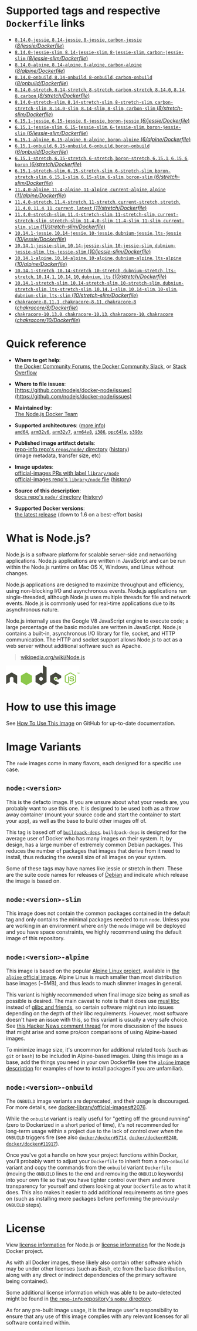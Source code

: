 <!--

********************************************************************************

WARNING:

    DO NOT EDIT "node/README.md"

    IT IS AUTO-GENERATED

    (from the other files in "node/" combined with a set of templates)

********************************************************************************

-->

# Supported tags and respective `Dockerfile` links

-	[`8.14.0-jessie`, `8.14-jessie`, `8-jessie`, `carbon-jessie` (*8/jessie/Dockerfile*)](https://github.com/nodejs/docker-node/blob/fd2bad889b28587d4722f69c4a51d025df2ae624/8/jessie/Dockerfile)
-	[`8.14.0-jessie-slim`, `8.14-jessie-slim`, `8-jessie-slim`, `carbon-jessie-slim` (*8/jessie-slim/Dockerfile*)](https://github.com/nodejs/docker-node/blob/8c0a9f2c144904631cf783bdd57b4a19300e6b1f/8/jessie-slim/Dockerfile)
-	[`8.14.0-alpine`, `8.14-alpine`, `8-alpine`, `carbon-alpine` (*8/alpine/Dockerfile*)](https://github.com/nodejs/docker-node/blob/fd2bad889b28587d4722f69c4a51d025df2ae624/8/alpine/Dockerfile)
-	[`8.14.0-onbuild`, `8.14-onbuild`, `8-onbuild`, `carbon-onbuild` (*8/onbuild/Dockerfile*)](https://github.com/nodejs/docker-node/blob/0aae692a71251b60c489c41b7b1f28daa05829e5/8/onbuild/Dockerfile)
-	[`8.14.0-stretch`, `8.14-stretch`, `8-stretch`, `carbon-stretch`, `8.14.0`, `8.14`, `8`, `carbon` (*8/stretch/Dockerfile*)](https://github.com/nodejs/docker-node/blob/fd2bad889b28587d4722f69c4a51d025df2ae624/8/stretch/Dockerfile)
-	[`8.14.0-stretch-slim`, `8.14-stretch-slim`, `8-stretch-slim`, `carbon-stretch-slim`, `8.14.0-slim`, `8.14-slim`, `8-slim`, `carbon-slim` (*8/stretch-slim/Dockerfile*)](https://github.com/nodejs/docker-node/blob/8c0a9f2c144904631cf783bdd57b4a19300e6b1f/8/stretch-slim/Dockerfile)
-	[`6.15.1-jessie`, `6.15-jessie`, `6-jessie`, `boron-jessie` (*6/jessie/Dockerfile*)](https://github.com/nodejs/docker-node/blob/50ee09688e28b138b1454a74deaa710d558b6b58/6/jessie/Dockerfile)
-	[`6.15.1-jessie-slim`, `6.15-jessie-slim`, `6-jessie-slim`, `boron-jessie-slim` (*6/jessie-slim/Dockerfile*)](https://github.com/nodejs/docker-node/blob/50ee09688e28b138b1454a74deaa710d558b6b58/6/jessie-slim/Dockerfile)
-	[`6.15.1-alpine`, `6.15-alpine`, `6-alpine`, `boron-alpine` (*6/alpine/Dockerfile*)](https://github.com/nodejs/docker-node/blob/50ee09688e28b138b1454a74deaa710d558b6b58/6/alpine/Dockerfile)
-	[`6.15.1-onbuild`, `6.15-onbuild`, `6-onbuild`, `boron-onbuild` (*6/onbuild/Dockerfile*)](https://github.com/nodejs/docker-node/blob/50ee09688e28b138b1454a74deaa710d558b6b58/6/onbuild/Dockerfile)
-	[`6.15.1-stretch`, `6.15-stretch`, `6-stretch`, `boron-stretch`, `6.15.1`, `6.15`, `6`, `boron` (*6/stretch/Dockerfile*)](https://github.com/nodejs/docker-node/blob/50ee09688e28b138b1454a74deaa710d558b6b58/6/stretch/Dockerfile)
-	[`6.15.1-stretch-slim`, `6.15-stretch-slim`, `6-stretch-slim`, `boron-stretch-slim`, `6.15.1-slim`, `6.15-slim`, `6-slim`, `boron-slim` (*6/stretch-slim/Dockerfile*)](https://github.com/nodejs/docker-node/blob/50ee09688e28b138b1454a74deaa710d558b6b58/6/stretch-slim/Dockerfile)
-	[`11.4.0-alpine`, `11.4-alpine`, `11-alpine`, `current-alpine`, `alpine` (*11/alpine/Dockerfile*)](https://github.com/nodejs/docker-node/blob/438f5dead5a7432dd72fe8946f4faf3942d89a21/11/alpine/Dockerfile)
-	[`11.4.0-stretch`, `11.4-stretch`, `11-stretch`, `current-stretch`, `stretch`, `11.4.0`, `11.4`, `11`, `current`, `latest` (*11/stretch/Dockerfile*)](https://github.com/nodejs/docker-node/blob/438f5dead5a7432dd72fe8946f4faf3942d89a21/11/stretch/Dockerfile)
-	[`11.4.0-stretch-slim`, `11.4-stretch-slim`, `11-stretch-slim`, `current-stretch-slim`, `stretch-slim`, `11.4.0-slim`, `11.4-slim`, `11-slim`, `current-slim`, `slim` (*11/stretch-slim/Dockerfile*)](https://github.com/nodejs/docker-node/blob/438f5dead5a7432dd72fe8946f4faf3942d89a21/11/stretch-slim/Dockerfile)
-	[`10.14.1-jessie`, `10.14-jessie`, `10-jessie`, `dubnium-jessie`, `lts-jessie` (*10/jessie/Dockerfile*)](https://github.com/nodejs/docker-node/blob/e1f2520c7a5f29dc5896edc3816357c0267cb931/10/jessie/Dockerfile)
-	[`10.14.1-jessie-slim`, `10.14-jessie-slim`, `10-jessie-slim`, `dubnium-jessie-slim`, `lts-jessie-slim` (*10/jessie-slim/Dockerfile*)](https://github.com/nodejs/docker-node/blob/e1f2520c7a5f29dc5896edc3816357c0267cb931/10/jessie-slim/Dockerfile)
-	[`10.14.1-alpine`, `10.14-alpine`, `10-alpine`, `dubnium-alpine`, `lts-alpine` (*10/alpine/Dockerfile*)](https://github.com/nodejs/docker-node/blob/e1f2520c7a5f29dc5896edc3816357c0267cb931/10/alpine/Dockerfile)
-	[`10.14.1-stretch`, `10.14-stretch`, `10-stretch`, `dubnium-stretch`, `lts-stretch`, `10.14.1`, `10.14`, `10`, `dubnium`, `lts` (*10/stretch/Dockerfile*)](https://github.com/nodejs/docker-node/blob/e1f2520c7a5f29dc5896edc3816357c0267cb931/10/stretch/Dockerfile)
-	[`10.14.1-stretch-slim`, `10.14-stretch-slim`, `10-stretch-slim`, `dubnium-stretch-slim`, `lts-stretch-slim`, `10.14.1-slim`, `10.14-slim`, `10-slim`, `dubnium-slim`, `lts-slim` (*10/stretch-slim/Dockerfile*)](https://github.com/nodejs/docker-node/blob/e1f2520c7a5f29dc5896edc3816357c0267cb931/10/stretch-slim/Dockerfile)
-	[`chakracore-8.11.1`, `chakracore-8.11`, `chakracore-8` (*chakracore/8/Dockerfile*)](https://github.com/nodejs/docker-node/blob/8ccd57c1457a1b47adc4d82f9fed9ad51ccef3c5/chakracore/8/Dockerfile)
-	[`chakracore-10.13.0`, `chakracore-10.13`, `chakracore-10`, `chakracore` (*chakracore/10/Dockerfile*)](https://github.com/nodejs/docker-node/blob/69c8a5f448f46f9e34d7fb577eca79ba01f6864d/chakracore/10/Dockerfile)

# Quick reference

-	**Where to get help**:  
	[the Docker Community Forums](https://forums.docker.com/), [the Docker Community Slack](https://blog.docker.com/2016/11/introducing-docker-community-directory-docker-community-slack/), or [Stack Overflow](https://stackoverflow.com/search?tab=newest&q=docker)

-	**Where to file issues**:  
	[https://github.com/nodejs/docker-node/issues](https://github.com/nodejs/docker-node/issues)

-	**Maintained by**:  
	[The Node.js Docker Team](https://github.com/nodejs/docker-node)

-	**Supported architectures**: ([more info](https://github.com/docker-library/official-images#architectures-other-than-amd64))  
	[`amd64`](https://hub.docker.com/r/amd64/node/), [`arm32v6`](https://hub.docker.com/r/arm32v6/node/), [`arm32v7`](https://hub.docker.com/r/arm32v7/node/), [`arm64v8`](https://hub.docker.com/r/arm64v8/node/), [`i386`](https://hub.docker.com/r/i386/node/), [`ppc64le`](https://hub.docker.com/r/ppc64le/node/), [`s390x`](https://hub.docker.com/r/s390x/node/)

-	**Published image artifact details**:  
	[repo-info repo's `repos/node/` directory](https://github.com/docker-library/repo-info/blob/master/repos/node) ([history](https://github.com/docker-library/repo-info/commits/master/repos/node))  
	(image metadata, transfer size, etc)

-	**Image updates**:  
	[official-images PRs with label `library/node`](https://github.com/docker-library/official-images/pulls?q=label%3Alibrary%2Fnode)  
	[official-images repo's `library/node` file](https://github.com/docker-library/official-images/blob/master/library/node) ([history](https://github.com/docker-library/official-images/commits/master/library/node))

-	**Source of this description**:  
	[docs repo's `node/` directory](https://github.com/docker-library/docs/tree/master/node) ([history](https://github.com/docker-library/docs/commits/master/node))

-	**Supported Docker versions**:  
	[the latest release](https://github.com/docker/docker-ce/releases/latest) (down to 1.6 on a best-effort basis)

# What is Node.js?

Node.js is a software platform for scalable server-side and networking applications. Node.js applications are written in JavaScript and can be run within the Node.js runtime on Mac OS X, Windows, and Linux without changes.

Node.js applications are designed to maximize throughput and efficiency, using non-blocking I/O and asynchronous events. Node.js applications run single-threaded, although Node.js uses multiple threads for file and network events. Node.js is commonly used for real-time applications due to its asynchronous nature.

Node.js internally uses the Google V8 JavaScript engine to execute code; a large percentage of the basic modules are written in JavaScript. Node.js contains a built-in, asynchronous I/O library for file, socket, and HTTP communication. The HTTP and socket support allows Node.js to act as a web server without additional software such as Apache.

> [wikipedia.org/wiki/Node.js](https://en.wikipedia.org/wiki/Node.js)

![logo](https://raw.githubusercontent.com/docker-library/docs/01c12653951b2fe592c1f93a13b4e289ada0e3a1/node/logo.png)

# How to use this image

See [How To Use This Image](https://github.com/nodejs/docker-node/blob/master/README.md#how-to-use-this-image) on GitHub for up-to-date documentation.

# Image Variants

The `node` images come in many flavors, each designed for a specific use case.

## `node:<version>`

This is the defacto image. If you are unsure about what your needs are, you probably want to use this one. It is designed to be used both as a throw away container (mount your source code and start the container to start your app), as well as the base to build other images off of.

This tag is based off of [`buildpack-deps`](https://hub.docker.com/_/buildpack-deps/). `buildpack-deps` is designed for the average user of Docker who has many images on their system. It, by design, has a large number of extremely common Debian packages. This reduces the number of packages that images that derive from it need to install, thus reducing the overall size of all images on your system.

Some of these tags may have names like jessie or stretch in them. These are the suite code names for releases of [Debian](https://wiki.debian.org/DebianReleases) and indicate which release the image is based on.

## `node:<version>-slim`

This image does not contain the common packages contained in the default tag and only contains the minimal packages needed to run `node`. Unless you are working in an environment where *only* the `node` image will be deployed and you have space constraints, we highly recommend using the default image of this repository.

## `node:<version>-alpine`

This image is based on the popular [Alpine Linux project](http://alpinelinux.org), available in [the `alpine` official image](https://hub.docker.com/_/alpine). Alpine Linux is much smaller than most distribution base images (~5MB), and thus leads to much slimmer images in general.

This variant is highly recommended when final image size being as small as possible is desired. The main caveat to note is that it does use [musl libc](http://www.musl-libc.org) instead of [glibc and friends](http://www.etalabs.net/compare_libcs.html), so certain software might run into issues depending on the depth of their libc requirements. However, most software doesn't have an issue with this, so this variant is usually a very safe choice. See [this Hacker News comment thread](https://news.ycombinator.com/item?id=10782897) for more discussion of the issues that might arise and some pro/con comparisons of using Alpine-based images.

To minimize image size, it's uncommon for additional related tools (such as `git` or `bash`) to be included in Alpine-based images. Using this image as a base, add the things you need in your own Dockerfile (see the [`alpine` image description](https://hub.docker.com/_/alpine/) for examples of how to install packages if you are unfamiliar).

## `node:<version>-onbuild`

The `ONBUILD` image variants are deprecated, and their usage is discouraged. For more details, see [docker-library/official-images#2076](https://github.com/docker-library/official-images/issues/2076).

While the `onbuild` variant is really useful for "getting off the ground running" (zero to Dockerized in a short period of time), it's not recommended for long-term usage within a project due to the lack of control over *when* the `ONBUILD` triggers fire (see also [`docker/docker#5714`](https://github.com/docker/docker/issues/5714), [`docker/docker#8240`](https://github.com/docker/docker/issues/8240), [`docker/docker#11917`](https://github.com/docker/docker/issues/11917)).

Once you've got a handle on how your project functions within Docker, you'll probably want to adjust your `Dockerfile` to inherit from a non-`onbuild` variant and copy the commands from the `onbuild` variant `Dockerfile` (moving the `ONBUILD` lines to the end and removing the `ONBUILD` keywords) into your own file so that you have tighter control over them and more transparency for yourself and others looking at your `Dockerfile` as to what it does. This also makes it easier to add additional requirements as time goes on (such as installing more packages before performing the previously-`ONBUILD` steps).

# License

View [license information](https://github.com/nodejs/node/blob/master/LICENSE) for Node.js or [license information](https://github.com/nodejs/docker-node/blob/master/LICENSE) for the Node.js Docker project.

As with all Docker images, these likely also contain other software which may be under other licenses (such as Bash, etc from the base distribution, along with any direct or indirect dependencies of the primary software being contained).

Some additional license information which was able to be auto-detected might be found in [the `repo-info` repository's `node/` directory](https://github.com/docker-library/repo-info/tree/master/repos/node).

As for any pre-built image usage, it is the image user's responsibility to ensure that any use of this image complies with any relevant licenses for all software contained within.
